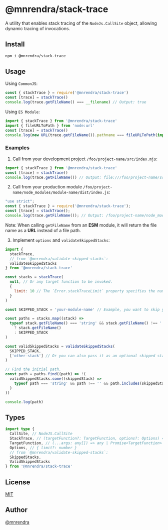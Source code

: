 # @mnrendra/stack-trace
A utility that enables stack tracing of the `NodeJs.CallSite` object, allowing dynamic tracing of invocations.

## Install
```bash
npm i @mnrendra/stack-trace
```

## Usage
Using `CommonJS`:
```javascript
const { stackTrace } = require('@mnrendra/stack-trace')
const [trace] = stackTrace()
console.log(trace.getFileName() === __filename) // Output: true
```

Using `ES Module`:
```javascript
import { stackTrace } from '@mnrendra/stack-trace'
import { fileURLToPath } from 'node:url'
const [trace] = stackTrace()
console.log(new URL(trace.getFileName()).pathname === fileURLToPath(import.meta.url)) // Output: true
```

### Examples
1. Call from your development project `/foo/project-name/src/index.mjs`:
```javascript
import { stackTrace } from '@mnrendra/stack-trace'
const [trace] = stackTrace()
console.log(trace.getFileName()) // Output: file:///foo/project-name/src/index.mjs
```

2. Call from your production module `/foo/project-name/node_modules/module-name/dist/index.js`:
```javascript
"use strict";
const { stackTrace } = require('@mnrendra/stack-trace');
const [trace] = stackTrace();
console.log(trace.getFileName()); // Output: /foo/project-name/node_modules/module-name/dist/index.js
```

Note: When calling `getFileName` from an <b>ESM</b> module, it will return the file name as a <b>URL</b> instead of a file path.

3. Implement `options` and `validateSkippedStacks`:
```javascript
import {
  stackTrace,
  // from `@mnrendra/validate-skipped-stacks`:
  validateSkippedStacks
} from '@mnrendra/stack-trace'

const stacks = stackTrace(
  null, // Or any target function to be invoked.
  {
    limit: 10 // The `Error.stackTraceLimit` property specifies the number of stack frames collected by a stack trace.
  }
)

const SKIPPED_STACK = 'your-module-name' // Example, you want to skip your module stack and trace your consumer stacks.

const paths = stacks.map((stack) =>
  typeof stack.getFileName() === 'string' && stack.getFileName() !== ''
    ? stack.getFileName()
    : SKIPPED_STACK
)

const validSkippedStacks = validateSkippedStacks(
  SKIPPED_STACK,
  ['other-stack'] // Or you can also pass it as an optional skipped stack from your consumer.
)

// Find the initial path.
const path = paths.find((path) => !(
  validSkippedStacks.some((skippedStack) =>
    typeof path === 'string' && path !== '' && path.includes(skippedStack)
  )
))

console.log(path)
```

## Types
```typescript
import type {
  CallSite, // NodeJS.CallSite
  StackTrace, // (targetFunction?: TargetFunction, options?: Options) => CallSite[]
  TargetFunction, // (...args: any[]) => any | Promise<TargetFunction>
  Options, // { limit?: number }
  // from `@mnrendra/validate-skipped-stacks`:
  SkippedStacks,
  ValidSkippedStacks
} from '@mnrendra/stack-trace'
```

## License
[MIT](https://github.com/mnrendra/stack-trace/blob/HEAD/LICENSE)

## Author
[@mnrendra](https://github.com/mnrendra)
